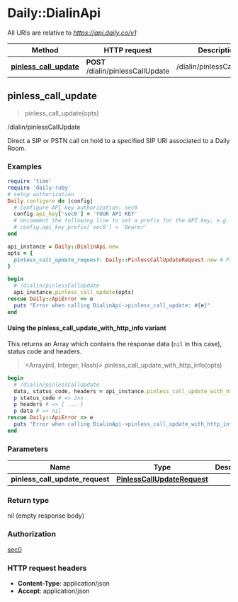 # Daily::DialinApi

All URIs are relative to *https://api.daily.co/v1*

| Method | HTTP request | Description |
| ------ | ------------ | ----------- |
| [**pinless_call_update**](DialinApi.md#pinless_call_update) | **POST** /dialin/pinlessCallUpdate | /dialin/pinlessCallUpdate |


## pinless_call_update

> pinless_call_update(opts)

/dialin/pinlessCallUpdate

Direct a SIP or PSTN call on hold to a specified SIP URI associated to a Daily Room.

### Examples

```ruby
require 'time'
require 'daily-ruby'
# setup authorization
Daily.configure do |config|
  # Configure API key authorization: sec0
  config.api_key['sec0'] = 'YOUR API KEY'
  # Uncomment the following line to set a prefix for the API key, e.g. 'Bearer' (defaults to nil)
  # config.api_key_prefix['sec0'] = 'Bearer'
end

api_instance = Daily::DialinApi.new
opts = {
  pinless_call_update_request: Daily::PinlessCallUpdateRequest.new # PinlessCallUpdateRequest | 
}

begin
  # /dialin/pinlessCallUpdate
  api_instance.pinless_call_update(opts)
rescue Daily::ApiError => e
  puts "Error when calling DialinApi->pinless_call_update: #{e}"
end
```

#### Using the pinless_call_update_with_http_info variant

This returns an Array which contains the response data (`nil` in this case), status code and headers.

> <Array(nil, Integer, Hash)> pinless_call_update_with_http_info(opts)

```ruby
begin
  # /dialin/pinlessCallUpdate
  data, status_code, headers = api_instance.pinless_call_update_with_http_info(opts)
  p status_code # => 2xx
  p headers # => { ... }
  p data # => nil
rescue Daily::ApiError => e
  puts "Error when calling DialinApi->pinless_call_update_with_http_info: #{e}"
end
```

### Parameters

| Name | Type | Description | Notes |
| ---- | ---- | ----------- | ----- |
| **pinless_call_update_request** | [**PinlessCallUpdateRequest**](PinlessCallUpdateRequest.md) |  | [optional] |

### Return type

nil (empty response body)

### Authorization

[sec0](../README.md#sec0)

### HTTP request headers

- **Content-Type**: application/json
- **Accept**: application/json

